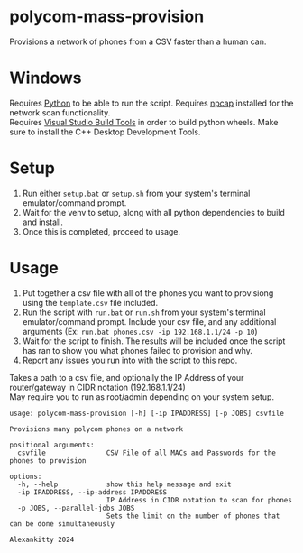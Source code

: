 # polycom-mass-provision
Provisions a network of phones from a CSV faster than a human can.

# Windows
Requires [Python](https://www.python.org/ftp/python/3.12.4/python-3.12.4-amd64.exe) to be able to run the script.
Requires [npcap](https://npcap.com/dist/npcap-1.79.exe) installed for the network scan functionality.  
Requires [Visual Studio Build Tools](https://aka.ms/vs/17/release/RemoteTools.amd64ret.enu.exe) in order to build python wheels. Make sure to install the C++ Desktop Development Tools.

# Setup
1. Run either `setup.bat` or `setup.sh` from your system's terminal emulator/command prompt.
2. Wait for the venv to setup, along with all python dependencies to build and install.
3. Once this is completed, proceed to usage.

# Usage
1. Put together a csv file with all of the phones you want to provisiong using the `template.csv` file included.
2. Run the script with `run.bat` or `run.sh` from your system's terminal emulator/command prompt. Include your csv file, and any additional arguments (Ex: `run.bat phones.csv -ip 192.168.1.1/24 -p 10`)
3. Wait for the script to finish. The results will be included once the script has ran to show you what phones failed to provision and why.
4. Report any issues you run into with the script to this repo.

Takes a path to a csv file, and optionally the IP Address of your router/gateway in CIDR notation (192.168.1.1/24)  
May require you to run as root/admin depending on your system setup.

```
usage: polycom-mass-provision [-h] [-ip IPADDRESS] [-p JOBS] csvfile

Provisions many polycom phones on a network

positional arguments:
  csvfile               CSV File of all MACs and Passwords for the phones to provision

options:
  -h, --help            show this help message and exit
  -ip IPADDRESS, --ip-address IPADDRESS
                        IP Address in CIDR notation to scan for phones
  -p JOBS, --parallel-jobs JOBS
                        Sets the limit on the number of phones that can be done simultaneously

Alexankitty 2024
```